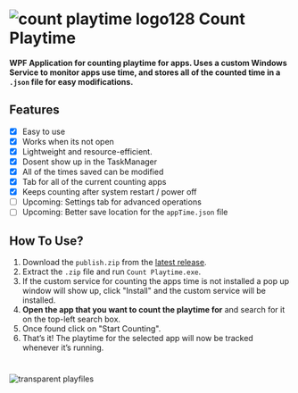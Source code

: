 # ![count playtime logo128](https://github.com/user-attachments/assets/83a93e2f-0129-4acf-841a-0dbcfb65ce47) Count Playtime
**WPF Application for counting playtime for apps. Uses a custom Windows Service to monitor apps use time, and stores all of the counted time in a `.json` file for easy modifications.**
## Features
- [x] Easy to use
- [x] Works when its not open
- [x] Lightweight and resource-efficient.
- [x] Dosent show up in the TaskManager
- [x] All of the times saved can be modified
- [x] Tab for all of the current counting apps
- [x] Keeps counting after system restart / power off
- [ ] Upcoming: Settings tab for advanced operations
- [ ] Upcoming: Better save location for the `appTime.json` file
## How To Use?
1. Download the `publish.zip` from the [latest release](https://github.com/weezard12/Count-Playtime/releases/latest).
2. Extract the `.zip` file and run `Count Playtime.exe`.
3. If the custom service for counting the apps time is not installed a pop up window will show up, click "Install" and the custom service will be installed.
4. **Open the app that you want to count the playtime for** and search for it on the top-left search box.
5. Once found click on "Start Counting".
6. That’s it! The playtime for the selected app will now be tracked whenever it’s running.
#
![transparent playfiles](https://github.com/user-attachments/assets/03d296e5-c6c7-4153-8d7d-d1e3ccca4df6)

